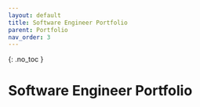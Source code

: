```yaml
---
layout: default
title: Software Engineer Portfolio
parent: Portfolio
nav_order: 3
---
```


{: .no_toc }

#   Software Engineer Portfolio